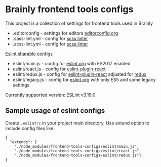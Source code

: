 # Brainly frontend tools configs

This project is a collection of settings for frontend tools used in Brainly

- .editorconfig - settings for editors [editorconfig.org](http://editorconfig.org/)
- .sass-lint.yml - config for [scss linter](https://github.com/sasstools/sass-lint)
- .scss-lint.yml - config for [scss linter](https://github.com/brigade/scss-lint)

[Eslint sharable configs](http://eslint.org/docs/developer-guide/shareable-configs)
- eslint/main.js - config for [eslint.org](http://eslint.org/) with ES2017 enabled
- eslint/react.js - config for [eslint-plugin-react](https://github.com/yannickcr/eslint-plugin-react)
- eslint/redux.js - config for [eslint-plugin-react](https://github.com/yannickcr/eslint-plugin-react) adjusted for [redux](https://github.com/reactjs/react-redux)
- eslint/legacy.js - config for [eslint.org](http://eslint.org/) with only ES5 and some legacy settings

Currently supported version: ESLint v3.19.0 

## Sample usage of eslint configs

Create `.eslintrc` in your project main directory.
Use extend option to include config files like:
```
{
  "extends": [
    "./node_modules/frontend-tools-configs/eslint/main.js",
    "./node_modules/frontend-tools-configs/eslint/react.js",
    "./node_modules/frontend-tools-configs/eslint/redux.js"]
}
```
